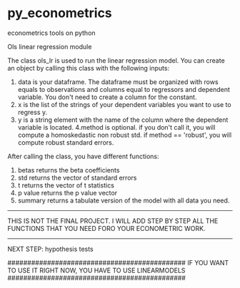 # py_econometrics
econometrics tools on python 


Ols linear regression module

The class ols_lr is used to run the linear regression model. You can create an object by calling this class with the following inputs:
1. data is your dataframe. The dataframe must be organized with rows equals to observations and columns equal to regressors and dependent variable. You don't need to create a column for the constant.
2. x is the list of the strings of your dependent variables you want to use to regress y.
3. y is a string element with the name of the column where the dependent variable is located.
4.method is optional. if you don't call it, you will compute a homoskedastic non robust std. if method == 'robust', you will compute robust standard errors.

After calling the class, you have different functions:

1. betas returns the beta coefficients
2. std returns the vector of standard errors
3. t returns the vector of t statistics
4. p value returns the p value vector
5. summary returns a tabulate version of the model with all data you need.




*******************************************
THIS IS NOT THE FINAL PROJECT. I WILL ADD STEP BY STEP ALL THE FUNCTIONS THAT YOU NEED FORO YOUR ECONOMETRIC WORK.
*******************************************

NEXT STEP: hypothesis tests


#############################################
IF YOU WANT TO USE IT RIGHT NOW, YOU HAVE TO USE LINEARMODELS
#############################################
